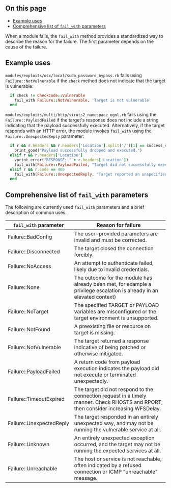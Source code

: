 ## On this page
* [Example uses](#example-uses)
* [Comprehensive list of `fail_with` parameters](#comprehensive-list-of-fail_with-parameters)


When a module fails, the `fail_with` method provides a standardized way to describe the reason for the failure. The first parameter depends on the cause of the failure.

## Example uses

`modules/exploits/osx/local/sudo_password_bypass.rb` fails using `Failure::NotVulnerable` if the `check` method does not indicate that the target is vulnerable:

```ruby
  if check != CheckCode::Vulnerable
    fail_with Failure::NotVulnerable, 'Target is not vulnerable'
  end
```

`modules/exploits/multi/http/struts2_namespace_ognl.rb` fails using the `Failure::PayloadFailed` if the target's response does not include a string indicating that the payload successfully executed.  Alternatively, if the target responds with an HTTP error, the module invokes `fail_with` using the `Failure::UnexpectedReply` parameter:

```ruby
  if r && r.headers && r.headers['Location'].split('/')[1] == success_string
    print_good("Payload successfully dropped and executed.")
  elsif r && r.headers['Location']
    vprint_error("RESPONSE: " + r.headers['Location'])
    fail_with(Failure::PayloadFailed, "Target did not successfully execute the request")
  elsif r && r.code == 400
    fail_with(Failure::UnexpectedReply, "Target reported an unspecified error while executing the payload")
  end
```

## Comprehensive list of `fail_with` parameters

The following are currently used `fail_with` parameters  and a brief description of common uses.

| `fail_with` parameter    | Reason for failure                                                    |
|--------------------------|-----------------------------------------------------------------------|
| Failure::BadConfig       | The user-provided parameters are invalid and must be corrected.       |
| Failure::Disconnected    | The target closed the connection forcibly.                            |
| Failure::NoAccess        | An attempt to authenticate failed, likely due to invalid credentials. |
| Failure::None            | The outcome for the module has already been met, for example a privilege escalation is already in an elevated context) |
| Failure::NoTarget        | The specified TARGET or PAYLOAD variables are misconfigured or the target environment is unsupported. |
| Failure::NotFound        | A preexisting file or resource on target is missing.                  |
| Failure::NotVulnerable   | The target returned a response indicative of being patched or otherwise mitigated. |
| Failure::PayloadFailed   | A return code from payload execution indicates the payload did not execute or terminated unexpectedly. |
| Failure::TimeoutExpired  | The target did not respond to the connection request in a timely manner.  Check RHOSTS and RPORT, then consider increasing WFSDelay. |
| Failure::UnexpectedReply | The target responded in an entirely unexpected way, and may not be running the vulnerable service at all. |
| Failure::Unknown         | An entirely unexpected exception occurred, and the target may not be running the expected services at all. |
| Failure::Unreachable     | The host or service is not reachable, often indicated by a refused connection or ICMP "unreachable" message. |